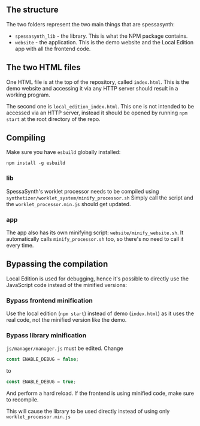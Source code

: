 ## The structure
The two folders represent the two main things that are spessasynth:
- `spessasynth_lib` - the library. This is what the NPM package contains.
- `website` - the application. This is the demo website and the Local Edition app with all the frontend code.

## The two HTML files
One HTML file is at the top of the repository, called `index.html`.
This is the demo website and accessing it via any HTTP server should result in a working program.

The second one is `local_edition_index.html`.
This one is not intended to be accessed via an HTTP server,
instead it should be opened by running `npm start` at the root directory of the repo.

## Compiling

Make sure you have `esbuild` globally installed:

`npm install -g esbuild`

### lib
SpessaSynth's worklet processor needs to be compiled using `synthetizer/worklet_system/minify_processor.sh`
Simply call the script and the `worklet_processor.min.js` should get updated.

### app

The app also has its own minifying script:
`website/minify_website.sh`. It automatically calls `minify_processor.sh` too, so there's no need to call it every time.

## Bypassing the compilation
Local Edition is used for debugging,
 hence it's possible to directly use the JavaScript code instead of the minified versions:

### Bypass frontend minification
Use the local edition (`npm start`) instead of demo (`index.html`) as it uses the real code, not the minified version like the demo.

### Bypass library minification
`js/manager/manager.js` must be edited.
Change
```js
const ENABLE_DEBUG = false;
```
to
```js
const ENABLE_DEBUG = true;
```
And perform a hard reload.
If the frontend is using minified code, make sure to recompile.

This will cause the library to be used directly instead of using only `worklet_processor.min.js`
